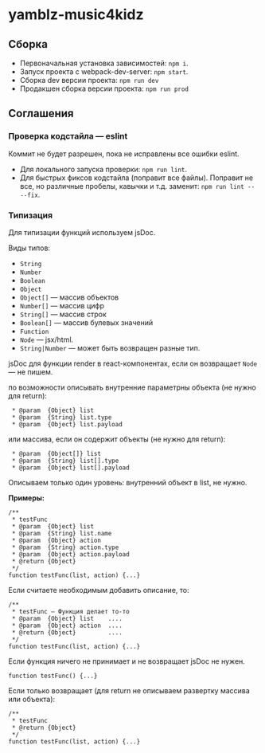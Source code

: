 # yamblz-music4kidz

## Сборка
- Первоначальная установка зависимостей: `npm i`.
- Запуск проекта с webpack-dev-server: `npm start`.
- Сборка dev версии проекта: `npm run dev`
- Продакшен сборка версии проекта: `npm run prod`

## Соглашения

### Проверка кодстайла — eslint
Коммит не будет разрешен, пока не исправлены все ошибки eslint.
- Для локального запуска проверки: `npm run lint`.
- Для быстрых фиксов кодстайла (поправит все файлы). Поправит не все, но различные пробелы, кавычки и т.д. заменит: `npm run lint -- --fix`.

### Типизация
Для типизации функций используем jsDoc.

Виды типов:
- `String`
- `Number`
- `Boolean`
- `Object`
- `Object[]` — массив объектов
- `Number[]` — массив цифр
- `String[]` — массив строк
- `Boolean[]` — массив булевых значений
- `Function`
- `Node` — jsx/html.
- `String|Number` — может быть возвращен разные тип.

jsDoc для функции render в react-компонентах, если он возвращает `Node` — не пишем.

по возможности описывать внутренние параметрны объекта (не нужно для return):
```
 * @param  {Object} list
 * @param  {String} list.type
 * @param  {Object} list.payload 
```
или массива, если он содержит объекты (не нужно для return):
```
 * @param  {Object[]} list
 * @param  {String} list[].type
 * @param  {Object} list[].payload 
```
Описываем только один уровень: внутренний объект в list, не нужно.

**Примеры:**
```
/**
 * testFunc
 * @param  {Object} list
 * @param  {String} list.name
 * @param  {Object} action
 * @param  {String} action.type
 * @param  {Object} action.payload 
 * @return {Object}
 */
function testFunc(list, action) {...}
```

Если считаете необходимым добавить описание, то:
```
/**
 * testFunc — Функция делает то-то
 * @param  {Object} list    ....
 * @param  {Object} action  ....
 * @return {Object}         ....
 */
function testFunc(list, action) {...}
```

Если функция ничего не принимает и не возвращает jsDoc не нужен.
```
function testFunc() {...}
```

Если только возвращает (для return не описываем развертку массива или объекта):
```
/**
 * testFunc
 * @return {Object}
 */
function testFunc(list, action) {...}
```
